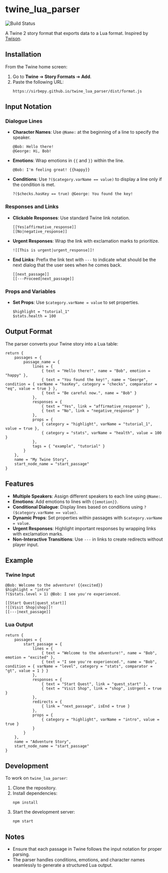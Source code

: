 # twine_lua_parser

![Build Status](https://github.com/sirbepy/twine_lua_parser/workflows/Build/badge.svg)

A Twine 2 story format that exports data to a Lua format. Inspired by [Twison](https://github.com/lazerwalker/twison).

## Installation

From the Twine home screen:

1. Go to **Twine** ➔ **Story Formats** ➔ **Add**.
2. Paste the following URL:
   ```
   https://sirbepy.github.io/twine_lua_parser/dist/format.js
   ```

## Input Notation

### Dialogue Lines

- **Character Names**: Use `@Name:` at the beginning of a line to specify the speaker.

  ```
  @Bob: Hello there!
  @George: Hi, Bob!
  ```

- **Emotions**: Wrap emotions in `{{` and `}}` within the line.

  ```
  @Bob: I'm feeling great! {{happy}}
  ```

- **Conditions**: Use `?($category.varName == value)` to display a line only if the condition is met.

  ```
  ?($checks.hasKey == true) @George: You found the key!
  ```

### Responses and Links

- **Clickable Responses**: Use standard Twine link notation.

  ```
  [[Yes|affirmative_response]]
  [[No|negative_response]]
  ```

- **Urgent Responses**: Wrap the link with exclamation marks to prioritize.

  ```
  ![[This is urgent|urgent_response]]!
  ```

- **End Links**: Prefix the link text with `---` to indicate what should be the next dialog that the user sees when he comes back.

  ```
  [[next_passage]]
  [[---Proceed|next_passage]]
  ```

### Props and Variables

- **Set Props**: Use `$category.varName = value` to set properties.

  ```
  $highlight = "tutorial_1"
  $stats.health = 100
  ```

## Output Format

The parser converts your Twine story into a Lua table:

```
return {
    passages = {
        passage_name = {
            lines = {
                { text = "Hello there!", name = "Bob", emotion = "happy" },
                { text = "You found the key!", name = "George", condition = { varName = "hasKey", category = "checks", comparator = "eq", value = true } },
                { text = "Be careful now.", name = "Bob" }
            },
            responses = {
                { text = "Yes", link = "affirmative_response" },
                { text = "No", link = "negative_response" }
            },
            props = {
                { category = "highlight", varName = "tutorial_1", value = true },
                { category = "stats", varName = "health", value = 100 }
            },
            tags = { "example", "tutorial" }
        }
    },
    name = "My Twine Story",
    start_node_name = "start_passage"
}
```

## Features

- **Multiple Speakers**: Assign different speakers to each line using `@Name:`.
- **Emotions**: Add emotions to lines with `{{emotion}}`.
- **Conditional Dialogue**: Display lines based on conditions using `?($category.varName == value)`.
- **Dynamic Props**: Set properties within passages with `$category.varName = value`.
- **Urgent Responses**: Highlight important responses by wrapping links with exclamation marks.
- **Non-Interactive Transitions**: Use `---` in links to create redirects without player input.

## Example

### Twine Input

```
@Bob: Welcome to the adventure! {{excited}}
$highlight = "intro"
?($stats.level > 1) @Bob: I see you're experienced.

[[Start Quest|quest_start]]
![[Visit Shop|shop]]!
[[---|next_passage]]
```

### Lua Output

```
return {
    passages = {
        start_passage = {
            lines = {
                { text = "Welcome to the adventure!", name = "Bob", emotion = "excited" },
                { text = "I see you're experienced.", name = "Bob", condition = { varName = "level", category = "stats", comparator = "gt", value = 1 } }
            },
            responses = {
                { text = "Start Quest", link = "quest_start" },
                { text = "Visit Shop", link = "shop", isUrgent = true }
            },
            redirects = {
                { link = "next_passage", isEnd = true }
            },
            props = {
                { category = "highlight", varName = "intro", value = true }
            }
        }
    },
    name = "Adventure Story",
    start_node_name = "start_passage"
}
```

## Development

To work on `twine_lua_parser`:

1. Clone the repository.
2. Install dependencies:
   ```
   npm install
   ```
3. Start the development server:
   ```
   npm start
   ```

## Notes

- Ensure that each passage in Twine follows the input notation for proper parsing.
- The parser handles conditions, emotions, and character names seamlessly to generate a structured Lua output.
